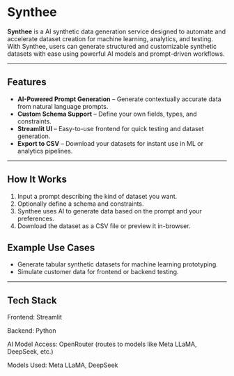 # Synthee

**Synthee** is a AI synthetic data generation service designed to automate and accelerate dataset creation for machine learning, analytics, and testing. With Synthee, users can generate structured and customizable synthetic datasets with ease using powerful AI models and prompt-driven workflows.

---

## Features

- **AI-Powered Prompt Generation** – Generate contextually accurate data from natural language prompts.
- **Custom Schema Support** – Define your own fields, types, and constraints.
- **Streamlit UI** – Easy-to-use frontend for quick testing and dataset generation.
- **Export to CSV** – Download your datasets for instant use in ML or analytics pipelines.

---

## How It Works

1. Input a prompt describing the kind of dataset you want.
2. Optionally define a schema and constraints.
3. Synthee uses AI to generate data based on the prompt and your preferences.
4. Download the dataset as a CSV file or preview it in-browser.

## Example Use Cases

- Generate tabular synthetic datasets for machine learning prototyping.
- Simulate customer data for frontend or backend testing.
---

## Tech Stack

Frontend: Streamlit

Backend: Python

AI Model Access: OpenRouter (routes to models like Meta LLaMA, DeepSeek, etc.)

Models Used: Meta LLaMA, DeepSeek